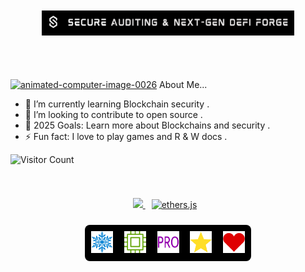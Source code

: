 <div align="center">
	<p align="center" style="padding: 50px; position: relative; width: 80%; margin: auto;">
        <a href="">
		<img src="./img/logo.png" alt="" width="520px" height="40px"/>
  	</a>
    </p>
  <br>
<div align="left">
<a href="https://www.animatedimages.org/cat-computer-56.htm"><img src="https://www.animatedimages.org/data/media/56/animated-computer-image-0026.gif" border="0" alt="animated-computer-image-0026" width="50px" height="50px"/></a>  About Me...                                   
    
  - 🔗 I’m currently learning Blockchain security .
  - 👐 I’m looking to contribute to open source .
  - 🥅 2025 Goals: Learn more about Blockchains and security .
  - ⚡ Fun fact: I love to play games and R & W docs .

  ![Visitor Count](https://profile-counter.glitch.me/thesandf/count.svg)
</div>
   <img src="https://www.animatedimages.org/data/media/562/animated-line-image-0429.gif" width="600px" height="6px"> 
<p align="center">
  <img src="https://skillicons.dev/icons?i=js,ts,react,nextjs,tailwind,bash,linux,nodejs,express,solidity" height="42"/><a href=''>
	  <img style="margin: 10px" src="https://res.cloudinary.com/divzjiip8/image/upload/v1624392472/logos/ethers_blue.png" alt="ethers.js" height="42">
</p>
<!--   <img src="https://www.animatedimages.org/data/media/562/animated-line-image-0429.gif" width="500px"> 
	  <br>
   <img src="./img/aave.png" width="42" >
   <img src="./img/Arbitrum.png" width="42" >
   <img src="./img/Avalanche..png" width="42" >
   <img src="./img/Chainlink.png" width="42" >
   <img src="./img/Coinbase.png" width="42" >
   <img src="./img/Compound.png" width="42" >
   <img src="./img/Ethereum..png" width="42" >
   <img src="./img/oz.png" width="42" >
   <img src="./img/polygon.png" width="42" >
   <img src="./img/Uniswap.png" width="42" > -->
<!-- <br>
<img src="https://www.animatedimages.org/data/media/562/animated-line-image-0184.gif" width="1920" height=""></img>
<h2>GitHub stats</h2>
<table>
	<tr>
		<td>
			<img src="https://cosmo-github-readme-stats.vercel.app/api?username=the-sandf&show_icons=true&theme=github_dark" />
		</td>
		<td>
			<img src="https://cosmo-github-readme-stats.vercel.app/api/top-langs/?username=the-sandf&show_icons=true&theme=github_dark&layout=compact&langs_count=8" />
		</td>
	</tr> -->
</table>
<div style="background-color: black; padding: 10px; display: inline-block; border-radius: 8px;">
    <a href='https://archiveprogram.github.com/'><img src='./img/archive.gif' width='35' height='35' background-color='hsl(216deg 27.78% 7.06%)'></a> 
    <a href='https://docs.github.com/en/developers'><img src='./img/developers.gif' width='35' height='35'></a> 
    <a href='https://github.com/pricing'><img src='./img/pro.gif' width='35' height='35'></a> 
    <a href='https://stars.github.com/'><img src='./img/stars.gif' width='35' height='35'></a> 
    <a href='https://docs.github.com/en/github/supporting-the-open-source-community-with-github-sponsors'><img src='./img/sponsors.gif' width='35' height='35'></a>
</div>
</div>


